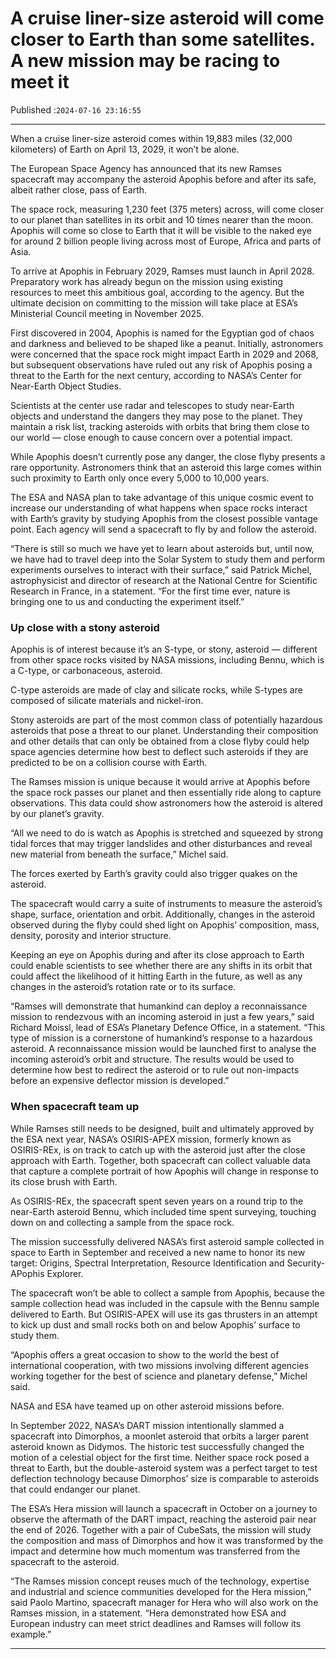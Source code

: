 # A cruise liner-size asteroid will come closer to Earth than some satellites. A new mission may be racing to meet it

Published :`2024-07-16 23:16:55`

---

When a cruise liner-size asteroid comes within 19,883 miles (32,000 kilometers) of Earth on April 13, 2029, it won’t be alone.

The European Space Agency has announced that its new Ramses spacecraft may accompany the asteroid Apophis before and after its safe, albeit rather close, pass of Earth.

The space rock, measuring 1,230 feet (375 meters) across, will come closer to our planet than satellites in its orbit and 10 times nearer than the moon. Apophis will come so close to Earth that it will be visible to the naked eye for around 2 billion people living across most of Europe, Africa and parts of Asia.

To arrive at Apophis in February 2029, Ramses must launch in April 2028. Preparatory work has already begun on the mission using existing resources to meet this ambitious goal, according to the agency. But the ultimate decision on committing to the mission will take place at ESA’s Ministerial Council meeting in November 2025.

First discovered in 2004, Apophis is named for the Egyptian god of chaos and darkness and believed to be shaped like a peanut. Initially, astronomers were concerned that the space rock might impact Earth in 2029 and 2068, but subsequent observations have ruled out any risk of Apophis posing a threat to the Earth for the next century, according to NASA’s Center for Near-Earth Object Studies.

Scientists at the center use radar and telescopes to study near-Earth objects and understand the dangers they may pose to the planet. They maintain a risk list, tracking asteroids with orbits that bring them close to our world — close enough to cause concern over a potential impact.

While Apophis doesn’t currently pose any danger, the close flyby presents a rare opportunity. Astronomers think that an asteroid this large comes within such proximity to Earth only once every 5,000 to 10,000 years.

The ESA and NASA plan to take advantage of this unique cosmic event to increase our understanding of what happens when space rocks interact with Earth’s gravity by studying Apophis from the closest possible vantage point. Each agency will send a spacecraft to fly by and follow the asteroid.

“There is still so much we have yet to learn about asteroids but, until now, we have had to travel deep into the Solar System to study them and perform experiments ourselves to interact with their surface,” said Patrick Michel, astrophysicist and director of research at the National Centre for Scientific Research in France, in a statement. “For the first time ever, nature is bringing one to us and conducting the experiment itself.”

### Up close with a stony asteroid

Apophis is of interest because it’s an S-type, or stony, asteroid — different from other space rocks visited by NASA missions, including Bennu, which is a C-type, or carbonaceous, asteroid.

C-type asteroids are made of clay and silicate rocks, while S-types are composed of silicate materials and nickel-iron.

Stony asteroids are part of the most common class of potentially hazardous asteroids that pose a threat to our planet. Understanding their composition and other details that can only be obtained from a close flyby could help space agencies determine how best to deflect such asteroids if they are predicted to be on a collision course with Earth.

The Ramses mission is unique because it would arrive at Apophis before the space rock passes our planet and then essentially ride along to capture observations. This data could show astronomers how the asteroid is altered by our planet’s gravity.

“All we need to do is watch as Apophis is stretched and squeezed by strong tidal forces that may trigger landslides and other disturbances and reveal new material from beneath the surface,” Michel said.

The forces exerted by Earth’s gravity could also trigger quakes on the asteroid.

The spacecraft would carry a suite of instruments to measure the asteroid’s shape, surface, orientation and orbit. Additionally, changes in the asteroid observed during the flyby could shed light on Apophis’ composition, mass, density, porosity and interior structure.

Keeping an eye on Apophis during and after its close approach to Earth could enable scientists to see whether there are any shifts in its orbit that could affect the likelihood of it hitting Earth in the future, as well as any changes in the asteroid’s rotation rate or to its surface.

“Ramses will demonstrate that humankind can deploy a reconnaissance mission to rendezvous with an incoming asteroid in just a few years,” said Richard Moissl, lead of ESA’s Planetary Defence Office, in a statement. “This type of mission is a cornerstone of humankind’s response to a hazardous asteroid. A reconnaissance mission would be launched first to analyse the incoming asteroid’s orbit and structure. The results would be used to determine how best to redirect the asteroid or to rule out non-impacts before an expensive deflector mission is developed.”

### When spacecraft team up

While Ramses still needs to be designed, built and ultimately approved by the ESA next year, NASA’s OSIRIS-APEX mission, formerly known as OSIRIS-REx, is on track to catch up with the asteroid just after the close approach with Earth. Together, both spacecraft can collect valuable data that capture a complete portrait of how Apophis will change in response to its close brush with Earth.

As OSIRIS-REx, the spacecraft spent seven years on a round trip to the near-Earth asteroid Bennu, which included time spent surveying, touching down on and collecting a sample from the space rock.

The mission successfully delivered NASA’s first asteroid sample collected in space to Earth in September and received a new name to honor its new target: Origins, Spectral Interpretation, Resource Identification and Security-APophis Explorer.

The spacecraft won’t be able to collect a sample from Apophis, because the sample collection head was included in the capsule with the Bennu sample delivered to Earth. But OSIRIS-APEX will use its gas thrusters in an attempt to kick up dust and small rocks both on and below Apophis’ surface to study them.

“Apophis offers a great occasion to show to the world the best of international cooperation, with two missions involving different agencies working together for the best of science and planetary defense,” Michel said.

NASA and ESA have teamed up on other asteroid missions before.

In September 2022, NASA’s DART mission intentionally slammed a spacecraft into Dimorphos, a moonlet asteroid that orbits a larger parent asteroid known as Didymos. The historic test successfully changed the motion of a celestial object for the first time. Neither space rock posed a threat to Earth, but the double-asteroid system was a perfect target to test deflection technology because Dimorphos’ size is comparable to asteroids that could endanger our planet.

The ESA’s Hera mission will launch a spacecraft in October on a journey to observe the aftermath of the DART impact, reaching the asteroid pair near the end of 2026. Together with a pair of CubeSats, the mission will study the composition and mass of Dimorphos and how it was transformed by the impact and determine how much momentum was transferred from the spacecraft to the asteroid.

“The Ramses mission concept reuses much of the technology, expertise and industrial and science communities developed for the Hera mission,” said Paolo Martino, spacecraft manager for Hera who will also work on the Ramses mission, in a statement. “Hera demonstrated how ESA and European industry can meet strict deadlines and Ramses will follow its example.”

---

